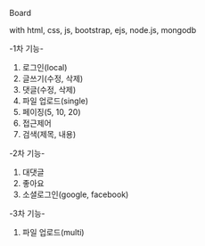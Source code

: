 Board

with html, css, js, bootstrap, ejs, node.js, mongodb

-1차 기능-

1. 로그인(local)
2. 글쓰기(수정, 삭제)
3. 댓글(수정, 삭제)
4. 파일 업로드(single)
5. 페이징(5, 10, 20)
6. 접근제어
7. 검색(제목, 내용)

-2차 기능-

1. 대댓글
2. 좋아요
3. 소셜로그인(google, facebook)

-3차 기능-

1. 파일 업로드(multi)
